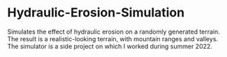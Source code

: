# Hydraulic-Erosion-Simulation
Simulates the effect of hydraulic erosion on a randomly generated terrain. The result is a realistic-looking terrain, with mountain ranges and valleys. The simulator is a side project on which I worked during summer 2022.

